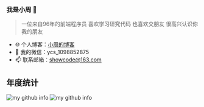 
###  我是小周 🚀

> 一位来自96年的前端程序员 喜欢学习研究代码 也喜欢交朋友 很高兴认识你 我的朋友

- 🌐 个人博客：[小周的博客](https://https://zhouyuming1.gitee.io)
- 💬 我的微信：ycs_1098852875
- 📫 联系邮箱：showcode@163.com

## 年度统计

![my github info](https://github-readme-stats.vercel.app/api?username=zhouzhou485&hide_border=true&show_icons=true&include_all_commits=true&line_height=20&theme=onedark&locale=cn&custom_title=小周的github统计)
![my github info](https://github-readme-stats.vercel.app/api/top-langs/?username=zhouzhou485&hide_border=true&theme=onedark&layout=compact&locale=cn&custom_title=小周常用的语言)
